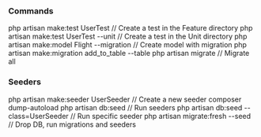 ### Commands
php artisan make:test UserTest // Create a test in the Feature directory
php artisan make:test UserTest --unit // Create a test in the Unit directory
php artisan make:model Flight --migration // Create model with migration
php artisan make:migration add_to_table --table
php artisan migrate // Migrate all

### Seeders
php artisan make:seeder UserSeeder // Create a new seeder
composer dump-autoload
php artisan db:seed // Run seeders
php artisan db:seed --class=UserSeeder // Run specific seeder
php artisan migrate:fresh --seed // Drop DB, run migrations and seeders
